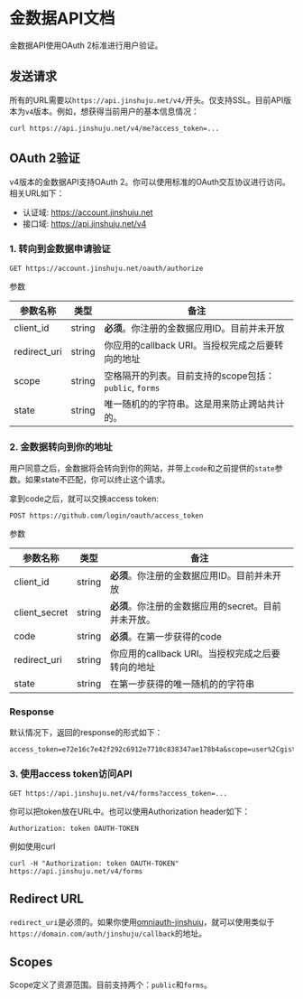 # 金数据API文档

金数据API使用OAuth 2标准进行用户验证。


## 发送请求

所有的URL需要以`https://api.jinshuju.net/v4/`开头。仅支持SSL。目前API版本为`v4`版本。例如，想获得当前用户的基本信息情况：

    curl https://api.jinshuju.net/v4/me?access_token=...

## OAuth 2验证

v4版本的金数据API支持OAuth 2。你可以使用标准的OAuth交互协议进行访问。相关URL如下：

* 认证域: https://account.jinshuju.net
* 接口域: https://api.jinshuju.net/v4

### 1. 转向到金数据申请验证

    GET https://account.jinshuju.net/oauth/authorize
  
参数

参数名称  | 类型  | 备注
------------- | ------------- | -----------
client_id  | string | **必须**。你注册的金数据应用ID。目前并未开放
redirect_uri  | string | 你应用的callback URI。当授权完成之后要转向的地址
scope  | string | 空格隔开的列表。目前支持的scope包括：`public`, `forms`
state | string | 唯一随机的的字符串。这是用来防止跨站共计的。

### 2. 金数据转向到你的地址

用户同意之后，金数据将会转向到你的网站，并带上`code`和之前提供的`state`参数。如果state不匹配，你可以终止这个请求。

拿到code之后，就可以交换access token: 

    POST https://github.com/login/oauth/access_token
    
参数

参数名称  | 类型  | 备注
------------- | ------------- | -----------
client_id  | string | **必须**。你注册的金数据应用ID。目前并未开放
client_secret  | string | **必须**。你注册的金数据应用的secret。目前并未开放。
code  | string | **必须**。在第一步获得的code
redirect_uri  | string | 你应用的callback URI。当授权完成之后要转向的地址
state | string | 在第一步获得的唯一随机的的字符串

### Response

默认情况下，返回的response的形式如下：

    access_token=e72e16c7e42f292c6912e7710c838347ae178b4a&scope=user%2Cgist&token_type=bearer
    
### 3. 使用access token访问API

    GET https://api.jinshuju.net/v4/forms?access_token=...

你可以把token放在URL中。也可以使用Authorization header如下：

    Authorization: token OAUTH-TOKEN
  
例如使用curl
    
    curl -H "Authorization: token OAUTH-TOKEN" https://api.jinshuju.net/v4/forms
    
## Redirect URL

`redirect_uri`是必须的。如果你使用[omniauth-jinshuju](https://github.com/jinshuju/omniauth-jinshuju)，就可以使用类似于`https://domain.com/auth/jinshuju/callback`的地址。

## Scopes

Scope定义了资源范围。目前支持两个：`public`和`forms`。
    